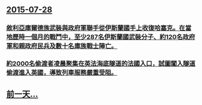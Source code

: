 ## [2015-07-28](/zh/news/2015/07/28/index.md)

### [敘利亞庫爾德族武裝與政府軍聯手從伊斯蘭國手上收復哈塞克。在當地歷時一個月的戰鬥中，至少287名伊斯蘭國武裝分子、約120名政府軍和親政府民兵及數十名庫族戰士陣亡。 ](/zh/news/2015/07/28/敘利亞庫爾德族武裝與政府軍聯手從伊斯蘭國手上收復哈塞克-在當地歷時一個月的戰鬥中-至少287名伊斯蘭國武裝分子-約120.md)
### [約2000名偷渡者凌晨聚集在英法海底隧道的法國入口，試圖闖入隧道偷渡進入英國，導致列車服務嚴重受阻。 ](/zh/news/2015/07/28/約2000名偷渡者凌晨聚集在英法海底隧道的法國入口-試圖闖入隧道偷渡進入英國-導致列車服務嚴重受阻.md)
## [前一天...](/zh/news/2015/07/24/index.md)

